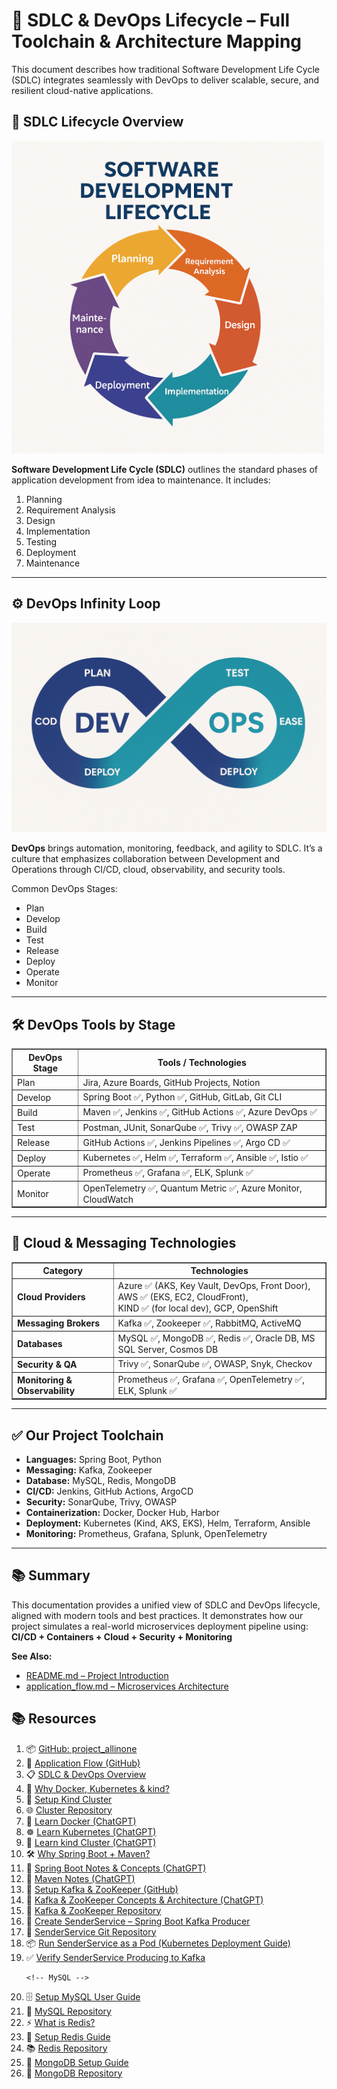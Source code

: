 <h1>📘 SDLC & DevOps Lifecycle – Full Toolchain & Architecture Mapping</h1>

<p>This document describes how traditional Software Development Life Cycle (SDLC) integrates seamlessly with DevOps to deliver scalable, secure, and resilient cloud-native applications.</p>

<h2>📌 SDLC Lifecycle Overview</h2>

<img src="./sdlc.png" alt="SDLC Diagram" width="500"/>

<p><strong>Software Development Life Cycle (SDLC)</strong> outlines the standard phases of application development from idea to maintenance. It includes:</p>
<ol>
  <li>Planning</li>
  <li>Requirement Analysis</li>
  <li>Design</li>
  <li>Implementation</li>
  <li>Testing</li>
  <li>Deployment</li>
  <li>Maintenance</li>
</ol>

<hr>

<h2>⚙️ DevOps Infinity Loop</h2>

<img src="./devops.png" alt="DevOps Infinity Loop" width="600"/>

<p><strong>DevOps</strong> brings automation, monitoring, feedback, and agility to SDLC. It’s a culture that emphasizes collaboration between Development and Operations through CI/CD, cloud, observability, and security tools.</p>

<p>Common DevOps Stages:</p>
<ul>
  <li>Plan</li>
  <li>Develop</li>
  <li>Build</li>
  <li>Test</li>
  <li>Release</li>
  <li>Deploy</li>
  <li>Operate</li>
  <li>Monitor</li>
</ul>

<hr>

<h2>🛠️ DevOps Tools by Stage</h2>

<table border="1" cellspacing="0" cellpadding="6">
  <thead>
    <tr><th>DevOps Stage</th><th>Tools / Technologies</th></tr>
  </thead>
  <tbody>
    <tr><td>Plan</td><td>Jira, Azure Boards, GitHub Projects, Notion</td></tr>
    <tr><td>Develop</td><td>Spring Boot ✅, Python ✅, GitHub, GitLab, Git CLI</td></tr>
    <tr><td>Build</td><td>Maven ✅, Jenkins ✅, GitHub Actions ✅, Azure DevOps ✅</td></tr>
    <tr><td>Test</td><td>Postman, JUnit, SonarQube ✅, Trivy ✅, OWASP ZAP</td></tr>
    <tr><td>Release</td><td>GitHub Actions ✅, Jenkins Pipelines ✅, Argo CD ✅</td></tr>
    <tr><td>Deploy</td><td>Kubernetes ✅, Helm ✅, Terraform ✅, Ansible ✅, Istio ✅</td></tr>
    <tr><td>Operate</td><td>Prometheus ✅, Grafana ✅, ELK, Splunk ✅</td></tr>
    <tr><td>Monitor</td><td>OpenTelemetry ✅, Quantum Metric ✅, Azure Monitor, CloudWatch</td></tr>
  </tbody>
</table>

<hr>

<h2>🧩 Cloud & Messaging Technologies</h2>

<table border="1" cellspacing="0" cellpadding="6">
  <thead>
    <tr><th>Category</th><th>Technologies</th></tr>
  </thead>
  <tbody>
    <tr>
      <td><strong>Cloud Providers</strong></td>
      <td>
        Azure ✅ (AKS, Key Vault, DevOps, Front Door),<br/>
        AWS ✅ (EKS, EC2, CloudFront),<br/>
        KIND ✅ (for local dev), GCP, OpenShift
      </td>
    </tr>
    <tr>
      <td><strong>Messaging Brokers</strong></td>
      <td>Kafka ✅, Zookeeper ✅, RabbitMQ, ActiveMQ</td>
    </tr>
    <tr>
      <td><strong>Databases</strong></td>
      <td>MySQL ✅, MongoDB ✅, Redis ✅, Oracle DB, MS SQL Server, Cosmos DB</td>
    </tr>
    <tr>
      <td><strong>Security & QA</strong></td>
      <td>Trivy ✅, SonarQube ✅, OWASP, Snyk, Checkov</td>
    </tr>
    <tr>
      <td><strong>Monitoring & Observability</strong></td>
      <td>Prometheus ✅, Grafana ✅, OpenTelemetry ✅, ELK, Splunk ✅</td>
    </tr>
  </tbody>
</table>

<hr>

<h2>✅ Our Project Toolchain</h2>

<ul>
  <li><strong>Languages:</strong> Spring Boot, Python</li>
  <li><strong>Messaging:</strong> Kafka, Zookeeper</li>
  <li><strong>Database:</strong> MySQL, Redis, MongoDB</li>
  <li><strong>CI/CD:</strong> Jenkins, GitHub Actions, ArgoCD</li>
  <li><strong>Security:</strong> SonarQube, Trivy, OWASP</li>
  <li><strong>Containerization:</strong> Docker, Docker Hub, Harbor</li>
  <li><strong>Deployment:</strong> Kubernetes (Kind, AKS, EKS), Helm, Terraform, Ansible</li>
  <li><strong>Monitoring:</strong> Prometheus, Grafana, Splunk, OpenTelemetry</li>
</ul>

<hr>

<h2>📚 Summary</h2>

<p>
  This documentation provides a unified view of SDLC and DevOps lifecycle, aligned with modern tools and best practices. It demonstrates how our project simulates a real-world microservices deployment pipeline using:
  <strong>CI/CD + Containers + Cloud + Security + Monitoring</strong>
</p>

<p><strong>See Also:</strong></p>
<ul>
  <li><a href="https://github.com/praveen581348/project_allinone">README.md – Project Introduction</a></li>
  <li><a href="./application_flow.md">application_flow.md – Microservices Architecture</a></li>
</ul>
<h2>📚 Resources</h2>
<ol>
  <!-- GitHub Repos & Overviews -->
  <li>📦 <a href="https://github.com/praveen581348/project_allinone" target="_blank">GitHub: project_allinone</a></li>
   <li>🔁 <a href="https://github.com/praveen581348/project_allinone/blob/master/application_flow.md" target="_blank">Application Flow (GitHub)</a></li>
  <li>📋 <a href="https://github.com/praveen581348/project_allinone/blob/master/SDLC-and-DevOps-Overview.md" target="_blank">SDLC & DevOps Overview</a></li>
  
  <!-- Docker, Kubernetes, kind -->
  <li>🚀 <a href="https://github.com/praveen581348/project_allinone/blob/master/why_docker_kubernetes_kind.md" target="_blank">Why Docker, Kubernetes & kind?</a></li>
  <li>🔧 <a href="https://github.com/praveen581348/project_allinone/blob/master/why_docker_kubernetes_kind.md" target="_blank">Setup Kind Cluster</a></li>
  <li>🌐 <a href="https://github.com/praveen581348/cluster" target="_blank">Cluster Repository</a></li>
  
  <!-- Docker -->
  <li>🐳 <a href="https://chatgpt.com/share/6857d18a-a8c0-8001-9c67-850a90e9ddbe" target="_blank">Learn Docker (ChatGPT)</a></li>
  
  <!-- Kubernetes -->
  <li>☸️ <a href="https://chatgpt.com/share/6857e648-5de0-8001-ab14-7897f0aa5989" target="_blank">Learn Kubernetes (ChatGPT)</a></li>
  
  <!-- kind -->
  <li>🧪 <a href="https://chatgpt.com/share/6857e7f1-2d24-8001-88c5-41d0bf8c0c51" target="_blank">Learn kind Cluster (ChatGPT)</a></li>
  
  <!-- Spring Boot + Maven -->
  <li>🛠️ <a href="https://github.com/praveen581348/project_allinone/blob/master/why_springboot_maven.md" target="_blank">Why Spring Boot + Maven?</a></li>
  <li>🌱 <a href="https://chatgpt.com/share/685854c4-f9b4-8001-a16d-bab5320f29d5" target="_blank">Spring Boot Notes & Concepts (ChatGPT)</a></li>
  <li>📘 <a href="https://chatgpt.com/share/6859922a-e6f4-8001-864e-ba59b47ad706" target="_blank">Maven Notes (ChatGPT)</a></li>
  
  <!-- Kafka + ZooKeeper -->
  <li>📡 <a href="https://github.com/praveen581348/project_allinone/blob/master/setup_kafka_zookpeer.md" target="_blank">Setup Kafka & ZooKeeper (GitHub)</a></li>
  <li>📄 <a href="https://chatgpt.com/share/685d3b2e-485c-8001-bc5c-8c3702594e35" target="_blank">Kafka & ZooKeeper Concepts & Architecture (ChatGPT)</a></li>
  <li>📂 <a href="https://github.com/praveen581348/kafka_zookeeper" target="_blank">Kafka & ZooKeeper Repository</a></li>

   <!-- SenderService -->
   <li>🚀 <a href="https://github.com/praveen581348/project_allinone/blob/master/create_senderservice.md" target="_blank">Create SenderService – Spring Boot Kafka Producer</a></li>
   <li>📁 <a href="https://github.com/praveen581348/senderservice" target="_blank">SenderService Git Repository</a></li>
    <li>📦 <a href="https://github.com/praveen581348/project_allinone/blob/master/run_senderservice_as_pod.md" target="_blank">Run SenderService as a Pod (Kubernetes Deployment Guide)</a></li>
    <li>✅ <a href="https://github.com/praveen581348/project_allinone/blob/master/verify_senderservice_kafka.md" target="_blank">Verify SenderService Producing to Kafka</a></li>

    <!-- MySQL -->
  <li>🗄️ <a href="github.com/praveen581348/project_allinone/blob/master/setup_mysql.md" target="_blank">Setup MySQL User Guide</a></li>
  <li>💾 <a href="https://github.com/praveen581348/mysql" target="_blank">MySQL Repository</a></li>

  <!-- Redis -->
  <li>⚡ <a href="https://github.com/praveen581348/project_allinone/blob/master/what_is_Redis.md" target="_blank">What is Redis?</a></li>
  <li>🔴 <a href="https://github.com/praveen581348/project_allinone/blob/master/setup_redis_guide.md" target="_blank">Setup Redis Guide</a></li>
  <li>📚 <a href="https://github.com/praveen581348/redis" target="_blank">Redis Repository</a></li>

  <!-- MongoDB -->
  <li>🍃 <a href="https://github.com/praveen581348/project_allinone/blob/master/setup_mongodb.md" target="_blank">MongoDB Setup Guide</a></li>
  <li>🧩 <a href="https://github.com/praveen581348/mongodb" target="_blank">MongoDB Repository</a></li>


</ol>